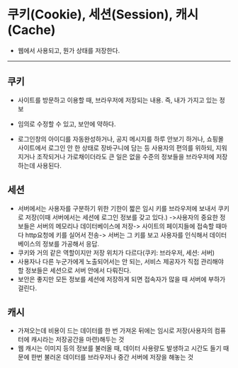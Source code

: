 # 쿠키(Cookie), 세션(Session), 캐시(Cache)

- 웹에서 사용되고, 뭔가 상태를 저장한다.

---

## 쿠키

- 사이트를 방문하고 이용할 때, 브라우저에 저장되는 내용. 즉, 내가 가지고 있는 정보

- 임의로 수정할 수 있고, 보안에 약하다.
- 로그인창의 아이디를 자동완성하거나, 공지 메시지를 하루 안보기 하거나, 쇼핑몰 사이트에서 로그인 안 한 상태로 장바구니에 담는 등 사용자의 편의를 위하되, 지워지거나 조작되거나 가로채이더라도 큰 일은 없을 수준의 정보들을 브라우저에 저장하는데 사용된다. 

## 세션

- 서버에서는 사용자를 구분하기 위한 기한이 짧은 임시 키를 브라우저에 보내서 쿠키로 저장(이때 서버에서는 세션에 로그인 정보를 갖고 있다.) ->사용자의 중요한 정보들은 서버의 메모리나 데이터베이스에 저장-> 사이트의 페이지들에 접속할 때마다 http요청에 키를 실어서 전송-> 서버는 그 키를 보고 사용자를 인식해서 데이터베이스의 정보를 가공해서 응답.
- 쿠키와 거의 같은 역할이지만 저장 위치가 다르다(쿠키: 브라우저, 세션: 서버)
- 사용자나 다른 누군가에게 노출되어서는 안 되는, 서비스 제공자가 직접 관리해야 할 정보들은 세션으로 서버 안에서 다뤄진다. 
- 보안은 좋지만 모든 정보를 세션에 저장하게 되면 접속자가 많을 때 서버에 부하가 걸린다.

## 캐시

- 가져오는데 비용이 드는 데이터를 한 번 가져온 뒤에는 임시로 저장(사용자의 컴퓨터에 캐시라는 저장공간을 마련)해두는 것
- 웹 캐시는 이미지 등의 정보를 불러올 때, 데이터 사용량도 발생하고 시간도 들기 때문에 한번 불러온 데이터를 브라우저나 중간 서버에 저장을 해놓는 것


